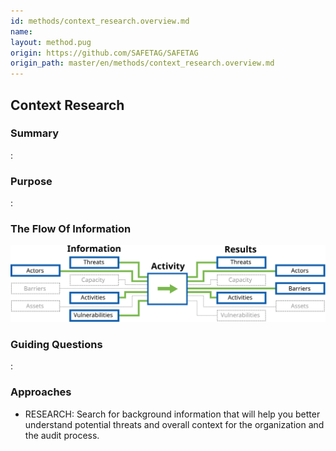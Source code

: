 ```yaml
---
id: methods/context_research.overview.md
name: 
layout: method.pug
origin: https://github.com/SAFETAG/SAFETAG
origin_path: master/en/methods/context_research.overview.md
---
```

## Context Research

### Summary

:[](../methods/context_research/summary.md)
### Purpose

:[](../methods/context_research/purpose.md)
### The Flow Of Information

![Context Research Information Flow](images/info_flows/context_research.svg)

### Guiding Questions

:[](../methods/context_research/guiding_questions.md)
### Approaches

* RESEARCH: Search for background information that will help you better understand potential threats and overall context for the organization and the audit process.

